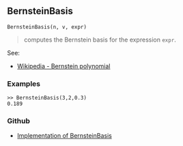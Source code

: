 ## BernsteinBasis

```
BernsteinBasis(n, v, expr)
```

> computes the Bernstein basis for the expression `expr`.

See:  
* [Wikipedia - Bernstein polynomial](https://en.wikipedia.org/wiki/Bernstein_polynomial) 


### Examples

```
>> BernsteinBasis(3,2,0.3) 
0.189
```

### Github

* [Implementation of BernsteinBasis](https://github.com/axkr/symja_android_library/blob/master/symja_android_library/matheclipse-core/src/main/java/org/matheclipse/core/builtin/PiecewiseFunctions.java#L29) 
